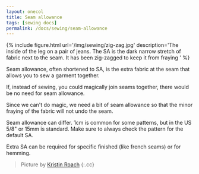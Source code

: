 ```yaml
---
layout: onecol
title: Seam allowance
tags: [sewing docs]
permalink: /docs/sewing/seam-allowance
---
```

{% include figure.html
    url='/img/sewing/zig-zag.jpg'
    description='The inside of the leg on a pair of jeans. The SA is the dark narrow stretch of fabric next to the seam. It has been zig-zagged to keep it from fraying '
%}

Seam allowance, often shortened to SA, is the extra fabric at the seam that allows you to sew a garment together.

If, instead of sewing, you could magically join seams together, there would be no need for seam allowance.

Since we can't do magic, we need a bit of seam allowance so that the minor fraying of the fabric will not undo the seam.

Seam allowance can differ. 1cm is common for some patterns, but in the US 5/8" or 15mm is standard. Make sure to always check the pattern for the default SA.

Extra SA can be required for specific finished (like french seams) or for hemming.

> Picture by [Kristin Roach](https://www.flickr.com/photos/kristinroach/3161126359)
{:.cc}

